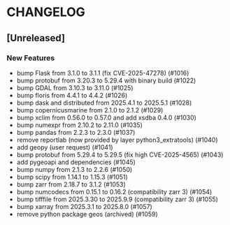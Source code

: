 # CHANGELOG

## [Unreleased]

### New Features

- bump Flask from 3.1.0 to 3.1.1 (fix CVE-2025-47278) (#1016)
- bump protobuf from 3.20.3 to 5.29.4 with binary build (#1022)
- bump GDAL from 3.10.3 to 3.11.0 (#1025)
- bump floris from 4.4.1 to 4.4.2 (#1026)
- bump dask and distributed from 2025.4.1 to 2025.5.1 (#1028)
- bump copernicusmarine from 2.1.0 to 2.1.2 (#1029)
- bump xclim from 0.56.0 to 0.57.0 and add xsdba 0.4.0 (#1030)
- bump numexpr from 2.10.2 to 2.11.0 (#1035)
- bump pandas from 2.2.3 to 2.3.0 (#1037)
- remove reportlab (now provided by layer python3_extratools) (#1040)
- add geopy (user request) (#1041)
- bump protobuf from 5.29.4 to 5.29.5 (fix high CVE-2025-4565) (#1043)
- add pygeoapi and dependencies (#1045)
- bump numpy from 2.1.3 to 2.2.6 (#1050)
- bump scipy from 1.14.1 to 1.15.3 (#1051)
- bump zarr from 2.18.7 to 3.1.2 (#1053)
- bump numcodecs from 0.15.1 to 0.16.2 (compatibility zarr 3) (#1054)
- bump tifffile from 2025.3.30 to 2025.9.9 (compatibility zarr 3) (#1055)
- bump xarray from 2025.3.1 to 2025.8.0 (#1057)
- remove python package geos (archived) (#1059)


